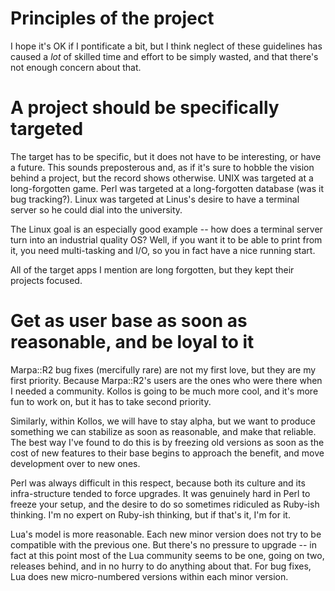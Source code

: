 Principles of the project
=========================

I hope it's OK if I pontificate a bit, but I think neglect of
these guidelines has caused a *lot* of skilled time and effort
to be simply wasted, and that there's not enough concern about that.

A project should be specifically targeted
=========================================

The target has to be specific, but it does not have to be interesting,
or have a future.  This sounds preposterous and, as if it's sure to
hobble the vision behind a project, but the record shows otherwise.
UNIX was targeted at a long-forgotten game.
Perl was targeted at a long-forgotten database (was it bug tracking?).
Linux was targeted at Linus's desire to have a terminal server so he
could dial into the university.

The Linux goal is an especially good example -- how does a terminal server turn into
an industrial quality OS?  Well, if you want it to be able to print from it,
you need multi-tasking and I/O, so you in fact have a nice running start.

All of the target apps I mention are long forgotten, but they kept their
projects focused.

Get as user base as soon as reasonable, and be loyal to it
==========================================================

Marpa::R2 bug fixes (mercifully rare) are not my first love,
but they are my first priority.
Because Marpa::R2's users are the ones who were there when I needed
a community.
Kollos is going to be much more cool, and it's more fun to work on,
but it has to take second priority.

Similarly, within Kollos, we will have to stay alpha, but we want to
produce something we can stabilize as soon as reasonable,
and make that reliable.
The best way I've found to do this is by freezing old versions as soon
as the cost of new features to their base begins to approach the benefit,
and move development over to new ones.

Perl was always difficult in this respect, because both
its culture and its infra-structure tended to force upgrades.
It was genuinely hard in Perl to freeze your setup,
and the desire to do so sometimes ridiculed as Ruby-ish thinking.
I'm no expert on Ruby-ish thinking, but if that's it, I'm for it.

Lua's model is more reasonable.  Each new minor version does not
try to be compatible with the previous one.
But there's no pressure to upgrade -- in fact at this point
most of the Lua community seems to be one, going on two,
releases behind, and in no hurry to do anything about that.
For bug fixes, Lua does new micro-numbered versions within
each minor version.


